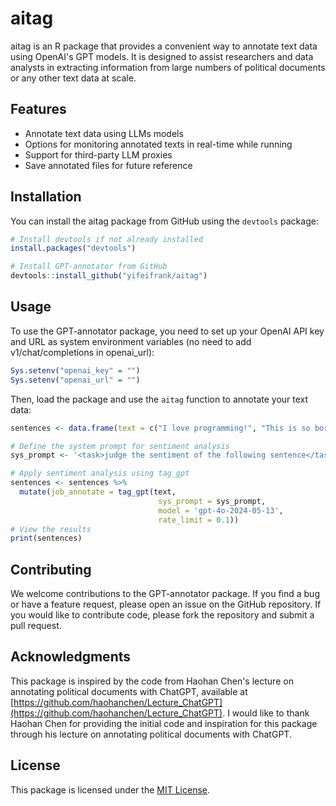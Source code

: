 # aitag

aitag is an R package that provides a convenient way to annotate text data using OpenAI's GPT models. It is designed to assist researchers and data analysts in extracting information from large numbers of political documents or any other text data at scale.


## Features

- Annotate text data using LLMs models
- Options for monitoring annotated texts in real-time while running
- Support for third-party LLM proxies
- Save annotated files for future reference
  
## Installation

You can install the aitag package from GitHub using the `devtools` package:

```r
# Install devtools if not already installed
install.packages("devtools")

# Install GPT-annotator from GitHub
devtools::install_github("yifeifrank/aitag")
```

## Usage

To use the GPT-annotator package, you need to set up your OpenAI API key and URL as system environment variables (no need to add v1/chat/completions in openai_url):

```r
Sys.setenv("openai_key" = "")
Sys.setenv("openai_url" = "")
```

Then, load the package and use the `aitag` function to annotate your text data:

```r
sentences <- data.frame(text = c("I love programming!", "This is so boring.", "The weather is nice today."))

# Define the system prompt for sentiment analysis
sys_prompt <- '<task>judge the sentiment of the following sentence</task>'

# Apply sentiment analysis using tag_gpt
sentences <- sentences %>%
  mutate(job_annotate = tag_gpt(text,
                                 sys_prompt = sys_prompt,
                                 model = 'gpt-4o-2024-05-13',
                                 rate_limit = 0.1))
# View the results
print(sentences)
```

## Contributing

We welcome contributions to the GPT-annotator package. If you find a bug or have a feature request, please open an issue on the GitHub repository. If you would like to contribute code, please fork the repository and submit a pull request.

## Acknowledgments
This package is inspired by the code from Haohan Chen's lecture on annotating political documents with ChatGPT, available at [https://github.com/haohanchen/Lecture_ChatGPT](https://github.com/haohanchen/Lecture_ChatGPT).
I would like to thank Haohan Chen for providing the initial code and inspiration for this package through his lecture on annotating political documents with ChatGPT.

## License

This package is licensed under the [MIT License](LICENSE).
```
